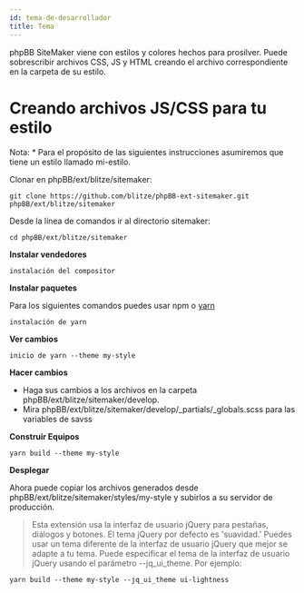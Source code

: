 ```yaml
---
id: tema-de-desarrollador
title: Tema
---
```


phpBB SiteMaker viene con estilos y colores hechos para prosilver. Puede sobrescribir archivos CSS, JS y HTML creando el archivo correspondiente en la carpeta de su estilo.

# Creando archivos JS/CSS para tu estilo

Nota: * Para el propósito de las siguientes instrucciones asumiremos que tiene un estilo llamado mi-estilo.

Clonar en phpBB/ext/blitze/sitemaker:

    git clone https://github.com/blitze/phpBB-ext-sitemaker.git phpBB/ext/blitze/sitemaker
    

Desde la línea de comandos ir al directorio sitemaker:

    cd phpBB/ext/blitze/sitemaker
    

**Instalar vendedores**

    instalación del compositor
    

**Instalar paquetes**

Para los siguientes comandos puedes usar npm o [yarn](https://yarnpkg.com)

    instalación de yarn
    

**Ver cambios**

    inicio de yarn --theme my-style
    

**Hacer cambios**

* Haga sus cambios a los archivos en la carpeta phpBB/ext/blitze/sitemaker/develop.
* Mira phpBB/ext/blitze/sitemaker/develop/_partials/_globals.scss para las variables de savss

**Construir Equipos**

    yarn build --theme my-style
    

**Desplegar**

Ahora puede copiar los archivos generados desde phpBB/ext/blitze/sitemaker/styles/my-style y subirlos a su servidor de producción.

> Esta extensión usa la interfaz de usuario jQuery para pestañas, diálogos y botones. El tema jQuery por defecto es 'suavidad.' Puedes usar un tema diferente de la interfaz de usuario jQuery que mejor se adapte a tu tema. Puede especificar el tema de la interfaz de usuario jQuery usando el parámetro --jq_ui_theme. Por ejemplo:

    yarn build --theme my-style --jq_ui_theme ui-lightness